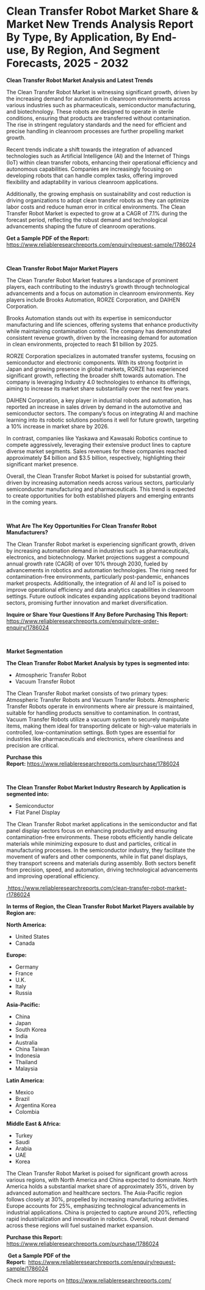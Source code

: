 <p><h1>Clean Transfer Robot Market Share & Market New Trends Analysis Report By Type, By Application, By End-use, By Region, And Segment Forecasts, 2025 - 2032</h1></p><p><strong>Clean Transfer Robot Market Analysis and Latest Trends</strong></p>
<p><p>The Clean Transfer Robot Market is witnessing significant growth, driven by the increasing demand for automation in cleanroom environments across various industries such as pharmaceuticals, semiconductor manufacturing, and biotechnology. These robots are designed to operate in sterile conditions, ensuring that products are transferred without contamination. The rise in stringent regulatory standards and the need for efficient and precise handling in cleanroom processes are further propelling market growth.</p><p>Recent trends indicate a shift towards the integration of advanced technologies such as Artificial Intelligence (AI) and the Internet of Things (IoT) within clean transfer robots, enhancing their operational efficiency and autonomous capabilities. Companies are increasingly focusing on developing robots that can handle complex tasks, offering improved flexibility and adaptability in various cleanroom applications.</p><p>Additionally, the growing emphasis on sustainability and cost reduction is driving organizations to adopt clean transfer robots as they can optimize labor costs and reduce human error in critical environments. The Clean Transfer Robot Market is expected to grow at a CAGR of 7.1% during the forecast period, reflecting the robust demand and technological advancements shaping the future of cleanroom operations.</p></p>
<p><strong>Get a Sample PDF of the Report:&nbsp;</strong> <a href="https://www.reliableresearchreports.com/enquiry/request-sample/1786024?utm_campaign=2283&utm_medium=2&utm_source=Github&utm_content=ia&utm_term=25032025&utm_id=clean-transfer-robot">https://www.reliableresearchreports.com/enquiry/request-sample/1786024</a></p>
<p>&nbsp;</p>
<p><strong>Clean Transfer Robot Major Market Players</strong></p>
<p><p>The Clean Transfer Robot Market features a landscape of prominent players, each contributing to the industry’s growth through technological advancements and a focus on automation in cleanroom environments. Key players include Brooks Automation, RORZE Corporation, and DAIHEN Corporation.</p><p>Brooks Automation stands out with its expertise in semiconductor manufacturing and life sciences, offering systems that enhance productivity while maintaining contamination control. The company has demonstrated consistent revenue growth, driven by the increasing demand for automation in clean environments, projected to reach $1 billion by 2025.</p><p>RORZE Corporation specializes in automated transfer systems, focusing on semiconductor and electronic components. With its strong footprint in Japan and growing presence in global markets, RORZE has experienced significant growth, reflecting the broader shift towards automation. The company is leveraging Industry 4.0 technologies to enhance its offerings, aiming to increase its market share substantially over the next few years.</p><p>DAIHEN Corporation, a key player in industrial robots and automation, has reported an increase in sales driven by demand in the automotive and semiconductor sectors. The company’s focus on integrating AI and machine learning into its robotic solutions positions it well for future growth, targeting a 10% increase in market share by 2026.</p><p>In contrast, companies like Yaskawa and Kawasaki Robotics continue to compete aggressively, leveraging their extensive product lines to capture diverse market segments. Sales revenues for these companies reached approximately $4 billion and $3.5 billion, respectively, highlighting their significant market presence.</p><p>Overall, the Clean Transfer Robot Market is poised for substantial growth, driven by increasing automation needs across various sectors, particularly semiconductor manufacturing and pharmaceuticals. This trend is expected to create opportunities for both established players and emerging entrants in the coming years.</p></p>
<p>&nbsp;</p>
<p><strong>What Are The Key Opportunities For Clean Transfer Robot Manufacturers?</strong></p>
<p><p>The Clean Transfer Robot market is experiencing significant growth, driven by increasing automation demand in industries such as pharmaceuticals, electronics, and biotechnology. Market projections suggest a compound annual growth rate (CAGR) of over 10% through 2030, fueled by advancements in robotics and automation technologies. The rising need for contamination-free environments, particularly post-pandemic, enhances market prospects. Additionally, the integration of AI and IoT is poised to improve operational efficiency and data analytics capabilities in cleanroom settings. Future outlook indicates expanding applications beyond traditional sectors, promising further innovation and market diversification.</p></p>
<p><strong>Inquire or Share Your Questions If Any Before Purchasing This Report:</strong> <a href="https://www.reliableresearchreports.com/enquiry/pre-order-enquiry/1786024?utm_campaign=2283&utm_medium=2&utm_source=Github&utm_content=ia&utm_term=25032025&utm_id=clean-transfer-robot">https://www.reliableresearchreports.com/enquiry/pre-order-enquiry/1786024</a></p>
<p>&nbsp;</p>
<p><strong>Market Segmentation</strong></p>
<p><strong>The Clean Transfer Robot Market Analysis by types is segmented into:</strong></p>
<p><ul><li>Atmospheric Transfer Robot</li><li>Vacuum Transfer Robot</li></ul></p>
<p><p>The Clean Transfer Robot market consists of two primary types: Atmospheric Transfer Robots and Vacuum Transfer Robots. Atmospheric Transfer Robots operate in environments where air pressure is maintained, suitable for handling products sensitive to contamination. In contrast, Vacuum Transfer Robots utilize a vacuum system to securely manipulate items, making them ideal for transporting delicate or high-value materials in controlled, low-contamination settings. Both types are essential for industries like pharmaceuticals and electronics, where cleanliness and precision are critical.</p></p>
<p><strong>Purchase this Report:&nbsp;</strong><a href="https://www.reliableresearchreports.com/purchase/1786024?utm_campaign=2283&utm_medium=2&utm_source=Github&utm_content=ia&utm_term=25032025&utm_id=clean-transfer-robot">https://www.reliableresearchreports.com/purchase/1786024</a></p>
<p>&nbsp;</p>
<p><strong>The Clean Transfer Robot Market Industry Research by Application is segmented into:</strong></p>
<p><ul><li>Semiconductor</li><li>Flat Panel Display</li></ul></p>
<p><p>The Clean Transfer Robot market applications in the semiconductor and flat panel display sectors focus on enhancing productivity and ensuring contamination-free environments. These robots efficiently handle delicate materials while minimizing exposure to dust and particles, critical in manufacturing processes. In the semiconductor industry, they facilitate the movement of wafers and other components, while in flat panel displays, they transport screens and materials during assembly. Both sectors benefit from precision, speed, and automation, driving technological advancements and improving operational efficiency.</p></p>
<p><a href="https://www.reliableresearchreports.com/clean-transfer-robot-market-r1786024?utm_campaign=2283&utm_medium=2&utm_source=Github&utm_content=ia&utm_term=25032025&utm_id=clean-transfer-robot">&nbsp;https://www.reliableresearchreports.com/clean-transfer-robot-market-r1786024</a></p>
<p><strong>In terms of Region, the Clean Transfer Robot Market Players available by Region are:</strong></p>
<p>
    <p> <strong> North America: </strong>
        <ul>
            <li>United States</li>
            <li>Canada</li>
        </ul>
        </p> 
    <p> <strong> Europe: </strong>
        <ul>
            <li>Germany</li>
            <li>France</li>
            <li>U.K.</li>
            <li>Italy</li>
            <li>Russia</li>
        </ul>
        </p> 
    <p> <strong> Asia-Pacific: </strong>
        <ul>
            <li>China</li>
            <li>Japan</li>
            <li>South Korea</li>
            <li>India</li>
            <li>Australia</li>
            <li>China Taiwan</li>
            <li>Indonesia</li>
            <li>Thailand</li>
            <li>Malaysia</li>
        </ul>
        </p> 
    <p> <strong> Latin America: </strong>
        <ul>
            <li>Mexico</li>
            <li>Brazil</li>
            <li>Argentina Korea</li>
            <li>Colombia</li>
        </ul>
        </p> 
    <p> <strong> Middle East & Africa: </strong>
        <ul>
            <li>Turkey</li>
            <li>Saudi</li>
            <li>Arabia</li>
            <li>UAE</li>
            <li>Korea</li>
        </ul>
    </p>
    </p>
<p><p>The Clean Transfer Robot Market is poised for significant growth across various regions, with North America and China expected to dominate. North America holds a substantial market share of approximately 35%, driven by advanced automation and healthcare sectors. The Asia-Pacific region follows closely at 30%, propelled by increasing manufacturing activities. Europe accounts for 25%, emphasizing technological advancements in industrial applications. China is projected to capture around 20%, reflecting rapid industrialization and innovation in robotics. Overall, robust demand across these regions will fuel sustained market expansion.</p></p>
<p><strong>Purchase this Report: </strong><a href="https://www.reliableresearchreports.com/purchase/1786024?utm_campaign=2283&utm_medium=2&utm_source=Github&utm_content=ia&utm_term=25032025&utm_id=clean-transfer-robot">https://www.reliableresearchreports.com/purchase/1786024</a></p>
<p>&nbsp;<strong>Get a Sample PDF of the Report:&nbsp;&nbsp;</strong><a href="https://www.reliableresearchreports.com/enquiry/request-sample/1786024?utm_campaign=2283&utm_medium=2&utm_source=Github&utm_content=ia&utm_term=25032025&utm_id=clean-transfer-robot">https://www.reliableresearchreports.com/enquiry/request-sample/1786024</a></p>
<p><strong></strong></p>
<p>Check more reports on <a href="https://www.reliableresearchreports.com/?utm_campaign=2283&utm_medium=2&utm_source=Github&utm_content=ia&utm_term=25032025&utm_id=clean-transfer-robot">https://www.reliableresearchreports.com/</a></p>